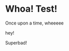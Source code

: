 <h1>Whoa! Test!</h1>
<p>Once upon a time, wheeeee</p>

<div aonload="alert('1')"lt="bob" t:onload="alert('2')" alt="dig">
  hey!
</div>

Superbad!